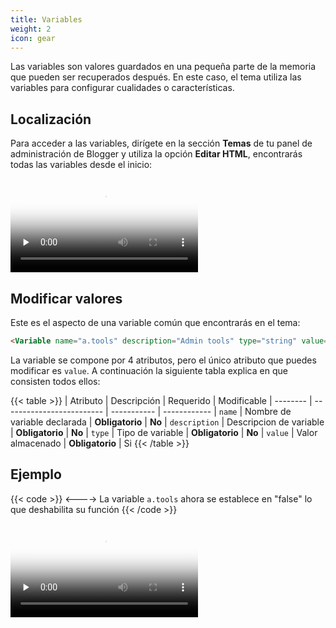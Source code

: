 ```yaml
---
title: Variables
weight: 2
icon: gear
---
```


Las variables son valores guardados en una pequeña parte de la memoria que pueden ser recuperados después. En este caso, el tema utiliza las variables para configurar cualidades o características.

## Localización

Para acceder a las variables, dirígete en la sección **Temas** de tu panel de administración de Blogger y utiliza la opción **Editar HTML**, encontrarás todas las variables desde el inicio:

<video controls preload="none" poster="/images/posters/localizar-variables.png">
  <source src="/videos/localizar-variables.mp4" type="video/mp4">
</video>


## Modificar valores

Este es el aspecto de una variable común que encontrarás en el tema:

```html
<Variable name="a.tools" description="Admin tools" type="string" value="true"/>
```

La variable se compone por 4 atributos, pero el único atributo que puedes modificar es `value`. A continuación la siguiente tabla explica en que consisten todos ellos:

{{< table >}}
| Atributo | Descripción               | Requerido   | Modificable
| -------- | ------------------------- | ----------- | ------------
| `name`   | Nombre de variable declarada | **Obligatorio** | **No**
| `description`   | Descripcion de variable | **Obligatorio** | **No**
| `type`   | Tipo de variable | **Obligatorio** | **No**
| `value`   | Valor almacenado | **Obligatorio** | Si
{{< /table >}}


## Ejemplo

{{< code >}}
<Variable name="a.tools" description="Admin tools" type="string" value="false"/>
<---->
La variable `a.tools` ahora se establece en "false" lo que deshabilita su función
{{< /code >}}

<video controls preload="none" poster="/images/posters/demo-modificar-variable.png">
  <source src="/videos/demo-modificar-variable.mp4" type="video/mp4">
</video>

